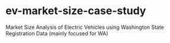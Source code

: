# ev-market-size-case-study
Market Size Analysis of Electric Vehicles using Washington State Registration Data (mainly focused for WA)
